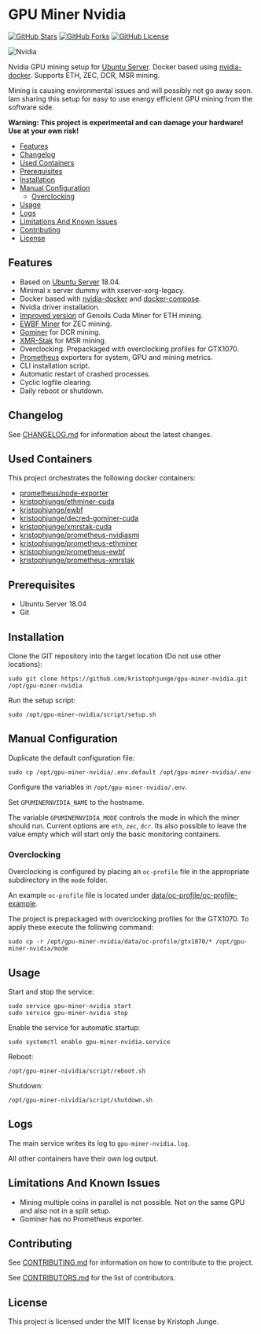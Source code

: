 # GPU Miner Nvidia

[![GitHub Stars](https://img.shields.io/github/stars/kristophjunge/gpu-miner-nvidia.svg?label=github%20stars)](https://github.com/kristophjunge/gpu-miner-nvidia) [![GitHub Forks](https://img.shields.io/github/forks/kristophjunge/gpu-miner-nvidia.svg?label=github%20forks)](https://github.com/kristophjunge/gpu-miner-nvidia) [![GitHub License](https://img.shields.io/github/license/kristophjunge/gpu-miner-nvidia.svg)](https://github.com/kristophjunge/gpu-miner-nvidia)

![Nvidia](https://raw.githubusercontent.com/kristophjunge/gpu-miner-nvidia/master/nvidia_logo.png)

Nvidia GPU mining setup for [Ubuntu Server](https://www.ubuntu.com/). Docker based using [nvidia-docker](https://github.com/NVIDIA/nvidia-docker). Supports ETH, ZEC, DCR, MSR mining.

Mining is causing environmental issues and will possibly not go away soon. Iam sharing this setup for easy to use energy efficient GPU mining from the software side.

**Warning: This project is experimental and can damage your hardware! Use at your own risk!**

   * [Features](#features)
   * [Changelog](#changelog)
   * [Used Containers](#used-containers)
   * [Prerequisites](#prerequisites)
   * [Installation](#installation)
   * [Manual Configuration](#manual-configuration)
      * [Overclocking](#overclocking)
   * [Usage](#usage)
   * [Logs](#logs)
   * [Limitations And Known Issues](#limitations-and-known-issues)
   * [Contributing](#contributing)
   * [License](#license)


## Features

- Based on [Ubuntu Server](https://www.ubuntu.com/) 18.04.
- Minimal x server dummy with xserver-xorg-legacy.
- Docker based with [nvidia-docker](https://github.com/NVIDIA/nvidia-docker) and [docker-compose](https://docs.docker.com/compose/).
- Nvidia driver installation.
- [Improved version](https://github.com/ethereum-mining/ethminer) of Genoils Cuda Miner for ETH mining.
- [EWBF Miner](https://github.com/nanopool/ewbf-miner) for ZEC mining.
- [Gominer](https://github.com/decred/gominer) for DCR mining.
- [XMR-Stak](https://github.com/fireice-uk/xmr-stak) for MSR mining.
- Overclocking. Prepackaged with overclocking profiles for GTX1070.
- [Prometheus](https://prometheus.io/) exporters for system, GPU and mining metrics.
- CLI installation script.
- Automatic restart of crashed processes.
- Cyclic logfile clearing.
- Daily reboot or shutdown.


## Changelog

See [CHANGELOG.md](https://github.com/kristophjunge/gpu-miner-nvidia/blob/master/docs/CHANGELOG.md) for information about the latest changes.


## Used Containers

This project orchestrates the following docker containers:

- [prometheus/node-exporter](https://quay.io/repository/prometheus/node-exporter)
- [kristophjunge/ethminer-cuda](https://hub.docker.com/r/kristophjunge/ethminer-cuda/)
- [kristophjunge/ewbf](https://hub.docker.com/r/kristophjunge/ewbf/)
- [kristophjunge/decred-gominer-cuda](https://hub.docker.com/r/kristophjunge/decred-gominer-cuda/)
- [kristophjunge/xmrstak-cuda](https://hub.docker.com/r/kristophjunge/xmrstak-cuda/)
- [kristophjunge/prometheus-nvidiasmi](https://hub.docker.com/r/kristophjunge/prometheus-nvidiasmi/)
- [kristophjunge/prometheus-ethminer](https://hub.docker.com/r/kristophjunge/prometheus-ethminer/)
- [kristophjunge/prometheus-ewbf](https://hub.docker.com/r/kristophjunge/prometheus-ewbf/)
- [kristophjunge/prometheus-xmrstak](https://hub.docker.com/r/kristophjunge/prometheus-xmrstak/)


## Prerequisites

- Ubuntu Server 18.04
- Git


## Installation

Clone the GIT repository into the target location (Do not use other locations):
```
sudo git clone https://github.com/kristophjunge/gpu-miner-nvidia.git /opt/gpu-miner-nvidia
```

Run the setup script:
```
sudo /opt/gpu-miner-nvidia/script/setup.sh
```


## Manual Configuration

Duplicate the default configuration file:
```
sudo cp /opt/gpu-miner-nvidia/.env.default /opt/gpu-miner-nvidia/.env 
```

Configure the variables in `/opt/gpu-miner-nvidia/.env`.

Set `GPUMINERNVIDIA_NAME` to the hostname.

The variable `GPUMINERNVIDIA_MODE` controls the mode in which the miner should run. Current options are `eth`, `zec`, `dcr`. Its also possible to leave the value empty which will start only the basic monitoring containers. 


### Overclocking

Overclocking is configured by placing an `oc-profile` file in the appropriate subdirectory in the `mode` folder.

An example `oc-profile` file is located under [data/oc-profile/oc-profile-example](https://github.com/kristophjunge/gpu-miner-nvidia/blob/master/data/oc-profile/oc-profile-example).

The project is prepackaged with overclocking profiles for the GTX1070. To apply these execute the following command:

```
sudo cp -r /opt/gpu-miner-nvidia/data/oc-profile/gtx1070/* /opt/gpu-miner-nvidia/mode
```


## Usage

Start and stop the service:
```
sudo service gpu-miner-nvidia start
sudo service gpu-miner-nvidia stop
```

Enable the service for automatic startup:
```
sudo systemctl enable gpu-miner-nvidia.service
```

Reboot:
```
/opt/gpu-miner-nividia/script/reboot.sh
```

Shutdown:
```
/opt/gpu-miner-nividia/script/shutdown.sh
```


## Logs

The main service writes its log to `gpu-miner-nvidia.log`.

All other containers have their own log output.


## Limitations And Known Issues

- Mining multiple coins in parallel is not possible. Not on the same GPU and also not in a split setup.
- Gominer has no Prometheus exporter. 


## Contributing

See [CONTRIBUTING.md](https://github.com/kristophjunge/gpu-miner-nvidia/blob/master/docs/CONTRIBUTING.md) for information on how to contribute to the project.

See [CONTRIBUTORS.md](https://github.com/kristophjunge/gpu-miner-nvidia/blob/master/docs/CONTRIBUTORS.md) for the list of contributors.


## License

This project is licensed under the MIT license by Kristoph Junge.
